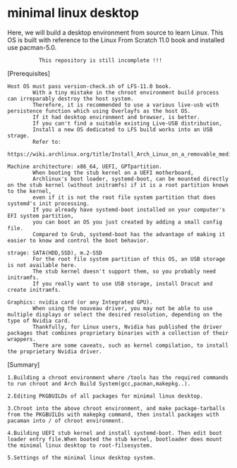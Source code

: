 # minimal linux desktop
Here, we will build a desktop environment from source to learn Linux. 
This OS is built with reference to the Linux From Scratch 11.0 book and installed use pacman-5.0. 

              This repository is still incomplete !!!

[Prerequisites]

    Host OS must pass version-check.sh of LFS-11.0 book.
            With a tiny mistake in the chroot environment build process can irreparably destroy the host system.
            Therefore, it is recommended to use a various live-usb with persistence function which using Overlayfs as the host OS.
            If it had desktop environment and browser, is better.
            If you can't find a suitable existing Live-USB distribution,
            Install a new OS dedicated to LFS build works into an USB strage.
            Refer to:
                https://wiki.archlinux.org/title/Install_Arch_Linux_on_a_removable_medium 

    Machine architecture: x86_64, UEFI, GPTpartition.
            When booting the stub kernel on a UEFI motherboard,
            Archlinux's boot loader, systemd-boot, can be mounted directly on the stub kernel (without initramfs) if it is a root partition known to the kernel,
            even if it is not the root file system partition that does systemd's init processing.
            If you already have systemd-boot installed on your computer's EFI system partition,
            you can boot an OS you just created by adding a small config file.
            Compared to Grub, systemd-boot has the advantage of making it easier to know and control the boot behavior. 
    
    strage: SATA(HDD,SSD), m.2-SSD
            For the root file system partition of this OS, an USB storage is not available here.
            The stub kernel doesn't support them, so you probably need initramfs.
            If you really want to use USB storage, install Dracut and create initramfs.
            
    Graphics: nvidia card (or any Integrated GPU).
            When using the nouveau driver, you may not be able to use multiple displays or select the desired resolution, depending on the type of Nvidia card.
            Thankfully, for Linux users, Nvidia has published the driver packages that combines proprietary binaries with a collection of their wrappers.
            There are some caveats, such as kernel compilation, to install the proprietary Nvidia driver. 


[Summary]

    1.Building a chroot environment where /tools has the required commands to run chroot and Arch Build System(gcc,pacman,makepkg..).
 
    2.Editing PKGBUILDs of all packages for minimal linux desktop.

    3.Chroot into the above chroot environment, and make package-tarballs from the PKGBUILDs with makepkg command, then install packages with pacaman into / of chroot environment. 

    4.Building UEFI stub kernel and install systemd-boot. Then edit boot loader entry file.When booted the stub kernel, bootloader does mount the minimal linux desktop to root-filsesystem.

    5.Settings of the minimal linux desktop system.
